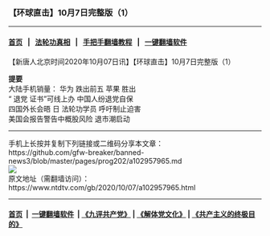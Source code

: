 ### 【环球直击】10月7日完整版（1）
------------------------

#### [首页](https://github.com/gfw-breaker/banned-news3/blob/master/README.md) &nbsp;&nbsp;|&nbsp;&nbsp; [法轮功真相](https://github.com/begood0513/basic/blob/master/README.md)  &nbsp;&nbsp;|&nbsp;&nbsp; [手把手翻墙教程](https://github.com/gfw-breaker/guides/wiki)  &nbsp;&nbsp;|&nbsp;&nbsp; [一键翻墙软件](https://github.com/gfw-breaker/nogfw/blob/master/README.md)  



<div><div class="post_content" itemprop="articleBody">
 <p>
  【新唐人北京时间2020年10月07日讯】【环球直击】10月7日完整版（1）
 </p>
 <p>
  <strong>
   提要
  </strong>
  <br/>
  大陆手机销量：
  <ok href="https://www.ntdtv.com/gb/华为.htm">
   华为
  </ok>
  跌出前五
  <ok href="https://www.ntdtv.com/gb/苹果.htm">
   苹果
  </ok>
  胜出
  <br/>
  “
  <ok href="https://www.ntdtv.com/gb/退党.htm">
   退党
  </ok>
  证书”可线上办 中国人纷退党自保
  <br/>
  <ok href="https://www.ntdtv.com/gb/四国外长会晤.htm">
   四国外长会晤
  </ok>
  日
  <ok href="https://www.ntdtv.com/gb/法轮功学员.htm">
   法轮功学员
  </ok>
  呼吁制止迫害
  <br/>
  美国会报告警告中概股风险 退市潮启动
 </p>
 <div class="single_ad">
 </div>
</div>
</div>
<hr/>
手机上长按并复制下列链接或二维码分享本文章：<br/>
https://github.com/gfw-breaker/banned-news3/blob/master/pages/prog202/a102957965.md <br/>
<a href='https://github.com/gfw-breaker/banned-news3/blob/master/pages/prog202/a102957965.md'><img src='https://github.com/gfw-breaker/banned-news3/blob/master/pages/prog202/a102957965.md.png'/></a> <br/>
原文地址（需翻墙访问）：https://www.ntdtv.com/gb/2020/10/07/a102957965.html


------------------------
#### [首页](https://github.com/gfw-breaker/banned-news3/blob/master/README.md) &nbsp;|&nbsp; [一键翻墙软件](https://github.com/gfw-breaker/nogfw/blob/master/README.md) &nbsp;| [《九评共产党》](https://github.com/gfw-breaker/9ping.md/blob/master/README.md#九评之一评共产党是什么) | [《解体党文化》](https://github.com/gfw-breaker/jtdwh.md/blob/master/README.md) | [《共产主义的终极目的》](https://github.com/gfw-breaker/gczydzjmd.md/blob/master/README.md)


<img src='http://gfw-breaker.win/banned-news3/pages/prog202/a102957965.md' width='0px' height='0px'/>